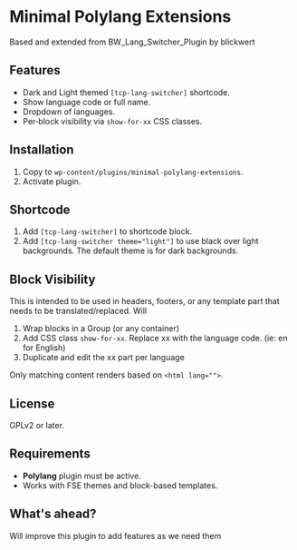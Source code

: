 # Minimal Polylang Extensions

Based and extended from BW_Lang_Switcher_Plugin by blickwert

## Features

- Dark and Light themed `[tcp-lang-switcher]` shortcode.
- Show language code or full name.
- Dropdown of languages.
- Per‐block visibility via `show-for-xx` CSS classes.


## Installation

1. Copy to `wp-content/plugins/minimal-polylang-extensions`.
2. Activate plugin.


## Shortcode

1. Add `[tcp-lang-switcher]` to shortcode block.
2. Add `[tcp-lang-switcher theme="light"]` to use black over light backgrounds. The default theme is for dark backgrounds.


## Block Visibility

This is intended to be used in headers, footers, or any template part that needs to be translated/replaced. Will

1. Wrap blocks in a Group (or any container)
2. Add CSS class `show-for-xx`. Replace xx with the language code. (ie: en for English)
3. Duplicate and edit the xx part per language

Only matching content renders based on `<html lang="">`.


## License

GPLv2 or later.


## Requirements

- **Polylang** plugin must be active.
- Works with FSE themes and block-based templates.


## What's ahead?

Will improve this plugin to add features as we need them